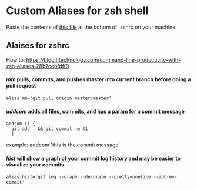 # Custom Aliases for zsh shell

Paste the contents of [this file](https://github.com/adamhinckley/zsh-custom-aliases/blob/master/.zshrc) at the bottom of .zshrc on your machine.

## Alaises for zshrc

How to: https://blog.lftechnology.com/command-line-productivity-with-zsh-aliases-28b7cebfdff9


#### *mm* pulls, commits, and pushes master into current branch before doing a pull request`
```
alias mm='git pull origin master:master'
```

#### *addcom* adds all files, commits, and has a param for a commit message
```
addcom () { 
  git add . && git commit -m $1
  }
 ``` 
 example: addcom 'this is the commit message' 
 
 #### *hist*  will show a graph of your commit log history and may be easier to visualize your commits.
```
alias hist='git log --graph --decorate --pretty=oneline --abbrev-commit'
```
